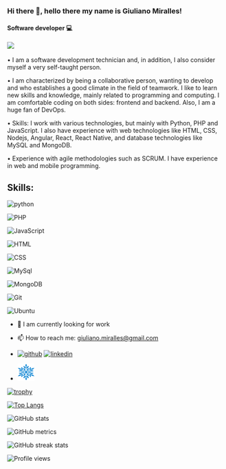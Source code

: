 ### Hi there 👋, hello there my name is Giuliano Miralles! 
#### Software developer 💻

<img src=https://i.imgur.com/Qoyoqd5.png/>


• I am a software development technician and, in addition, I also consider myself a very self-taught person.

• I am characterized by being a collaborative person, wanting to develop and who establishes a good climate in the field of teamwork. I like to learn new skills and knowledge, mainly related to programming and computing. I am comfortable coding on both sides: frontend and backend. Also, I am a huge fan of DevOps.

• Skills: I work with various technologies, but mainly with Python, PHP and JavaScript. I also have experience with web technologies like HTML, CSS, Nodejs, Angular, React, React Native, and database technologies like MySQL and MongoDB.

• Experience with agile methodologies such as SCRUM. I have experience in web and mobile programming.

## Skills: </br> 
![python](https://img.shields.io/badge/Python_→_Flask-3776AB?style=for-the-badge&logo=Python&logoColor=white&labelColor=101010)</br> 

![PHP](https://img.shields.io/badge/PHP_→_Laravel-777BB4?style=for-the-badge&logo=PHP&logoColor=white&labelColor=101010)</br> 

![JavaScript](https://img.shields.io/badge/JavaScript_→_React_ReactNative_NodeJS_&_Angular-F7DF1E?style=for-the-badge&logo=Javascript&logoColor=white&labelColor=101010)</br>
 
![HTML](https://img.shields.io/badge/HTML-E34F26?style=for-the-badge&logo=HTML5&logoColor=white&labelColor=101010)</br> 

![CSS](https://img.shields.io/badge/CSS-1572B6?style=for-the-badge&logo=CSS3&logoColor=white&labelColor=101010)</br>

![MySql](https://img.shields.io/badge/MySql-4479A1?style=for-the-badge&logo=Mysql&logoColor=white&labelColor=101010)</br>

![MongoDB](https://img.shields.io/badge/MongoDB-47A248?style=for-the-badge&logo=mongodb&logoColor=white&labelColor=101010)</br>

![Git](https://img.shields.io/badge/Git-F05032?style=for-the-badge&logo=git&logoColor=white&labelColor=101010)</br>

![Ubuntu](https://img.shields.io/badge/Ubuntu-E95420?style=for-the-badge&logo=ubuntu&logoColor=white&labelColor=101010)</br>



- 🔭 I am currently looking for work
- 📫 How to reach me: giuliano.miralles@gmail.com 


- [<img src='https://cdn.jsdelivr.net/npm/simple-icons@3.0.1/icons/github.svg' alt='github' height='40'>](https://github.com/giulianomiralles)  [<img src='https://cdn.jsdelivr.net/npm/simple-icons@3.0.1/icons/linkedin.svg' alt='linkedin' height='40'>](https://www.linkedin.com/in/https://www.linkedin.com/in/giuliano-miralles-889ab4171//)  

- <a href='https://archiveprogram.github.com/'><img src='https://raw.githubusercontent.com/acervenky/animated-github-badges/master/assets/acbadge.gif' width='40' height='40'></a> 

[![trophy](https://github-profile-trophy.vercel.app/?username=giulianomiralles)](https://github.com/ryo-ma/github-profile-trophy)

[![Top Langs](https://github-readme-stats.vercel.app/api/top-langs/?username=giulianomiralles)](https://github.com/anuraghazra/github-readme-stats)

![GitHub stats](https://github-readme-stats.vercel.app/api?username=giulianomiralles&show_icons=true&count_private=true)  

![GitHub metrics](https://metrics.lecoq.io/giulianomiralles)  

![GitHub streak stats](https://github-readme-streak-stats.herokuapp.com/?user=giulianomiralles)  

![Profile views](https://gpvc.arturio.dev/giulianomiralles)   
